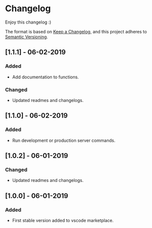 # Changelog
Enjoy this changelog :)

The format is based on [Keep a Changelog](https://keepachangelog.com/en/1.0.0/),
and this project adheres to [Semantic Versioning](https://semver.org/spec/v2.0.0.html).

## [1.1.1] - 06-02-2019
### Added
- Add documentation to functions.
### Changed
- Updated readmes and changelogs.

## [1.1.0] - 06-02-2019
### Added
- Run development or production server commands.

## [1.0.2] - 06-01-2019
### Changed
- Updated readmes and changelogs.

## [1.0.0] - 06-01-2019
### Added
- First stable version added to vscode marketplace.